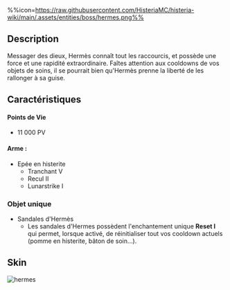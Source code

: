 %%icon=https://raw.githubusercontent.com/HisteriaMC/histeria-wiki/main/.assets/entities/boss/hermes.png%%
## Description
Messager des dieux, Hermès connaît tout les raccourcis, et possède une force et une rapidité extraordinaire. Faîtes attention aux cooldowns de vos objets de soins, il se pourrait bien qu'Hermès prenne la liberté de les rallonger à sa guise.

## Caractéristiques

#### __Points de Vie__
+ 11 000 PV

#### __Arme :__
+ Epée en histerite
    - Tranchant V
    - Recul II
    - Lunarstrike I

### Objet unique
+ Sandales d'Hermès
    - Les sandales d'Hermes possèdent l'enchantement unique __Reset I__ qui permet, lorsque activé, de réinitialiser tout vos cooldown actuels (pomme en histerite, bâton de soin...).

## Skin

![hermes](https://raw.githubusercontent.com/HisteriaMC/histeria-wiki/main/.assets/entities/boss/hermes.png)